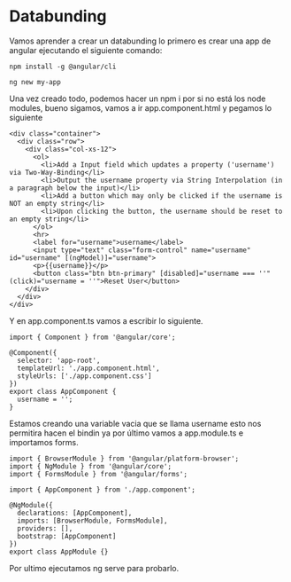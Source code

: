 # Databunding

Vamos aprender a crear un databunding lo primero es crear una app de angular ejecutando el siguiente comando:

```
npm install -g @angular/cli
```

```
ng new my-app
```

Una vez creado todo, podemos hacer un npm i por si no está los node modules, bueno sigamos, vamos a ir app.component.html y pegamos lo siguiente

```
<div class="container">
  <div class="row">
    <div class="col-xs-12">
      <ol>
        <li>Add a Input field which updates a property ('username') via Two-Way-Binding</li>
        <li>Output the username property via String Interpolation (in a paragraph below the input)</li>
        <li>Add a button which may only be clicked if the username is NOT an empty string</li>
        <li>Upon clicking the button, the username should be reset to an empty string</li>
      </ol>
      <hr>
      <label for="username">username</label>
      <input type="text" class="form-control" name="username" id="username" [(ngModel)]="username">    
      <p>{{username}}</p>  
      <button class="btn btn-primary" [disabled]="username === ''"  (click)="username = ''">Reset User</button>
    </div>
  </div>
</div>
```

Y en app.component.ts vamos a escribir lo siguiente.

```
import { Component } from '@angular/core';

@Component({
  selector: 'app-root',
  templateUrl: './app.component.html',
  styleUrls: ['./app.component.css']
})
export class AppComponent {
  username = '';
}

```

Estamos creando una variable vacia que se llama username esto nos permitira hacen el bindin ya por último vamos a app.module.ts e importamos forms.

```
import { BrowserModule } from '@angular/platform-browser';
import { NgModule } from '@angular/core';
import { FormsModule } from '@angular/forms';

import { AppComponent } from './app.component';

@NgModule({
  declarations: [AppComponent],
  imports: [BrowserModule, FormsModule],
  providers: [],
  bootstrap: [AppComponent]
})
export class AppModule {}

```

Por ultimo ejecutamos ng serve para probarlo.
